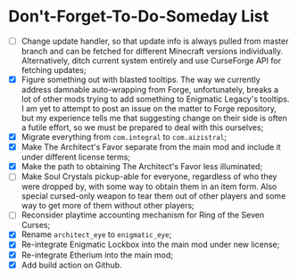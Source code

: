 # Don't-Forget-To-Do-Someday List
- [ ] Change update handler, so that update info is always pulled from master branch and can be fetched for different Minecraft versions individually. Alternatively, ditch current system entirely and use CurseForge API for fetching updates;
- [x] Figure something out with blasted tooltips. The way we currently address damnable auto-wrapping from Forge, unfortunately, breaks a lot of other mods trying to add something to Enigmatic Legacy's tooltips. I am yet to attempt to post an issue on the matter to Forge repository, but my experience tells me that suggesting change on their side is often a futile effort, so we must be prepared to deal with this ourselves;
- [x] Migrate everything from `com.integral` to `com.aizistral`;
- [x] Make The Architect's Favor separate from the main mod and include it under different license terms;
- [x] Make the path to obtaining The Architect's Favor less illuminated;
- [ ] Make Soul Crystals pickup-able for everyone, regardless of who they were dropped by, with some way to obtain them in an item form. Also special cursed-only weapon to tear them out of other players and some way to get more of them without other players;
- [ ] Reconsider playtime accounting mechanism for Ring of the Seven Curses;
- [x] Rename `architect_eye` to `enigmatic_eye`;
- [x] Re-integrate Enigmatic Lockbox into the main mod under new license;
- [x] Re-integrate Etherium into the main mod;
- [x] Add build action on Github.
